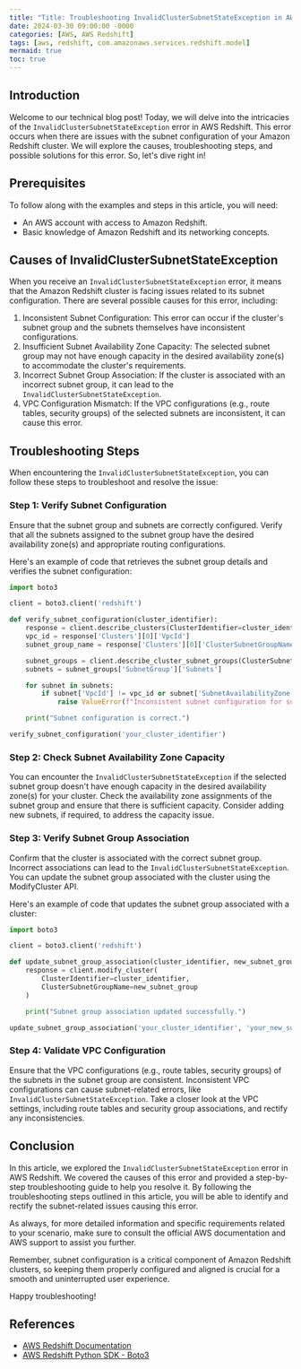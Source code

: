 ```yaml
---
title: "Title: Troubleshooting InvalidClusterSubnetStateException in AWS Redshift"
date: 2024-03-30 09:00:00 -0000
categories: [AWS, AWS Redshift]
tags: [aws, redshift, com.amazonaws.services.redshift.model]
mermaid: true
toc: true
---
```



## Introduction
Welcome to our technical blog post! Today, we will delve into the intricacies of the `InvalidClusterSubnetStateException` error in AWS Redshift. This error occurs when there are issues with the subnet configuration of your Amazon Redshift cluster. We will explore the causes, troubleshooting steps, and possible solutions for this error. So, let's dive right in!

## Prerequisites
To follow along with the examples and steps in this article, you will need:
- An AWS account with access to Amazon Redshift.
- Basic knowledge of Amazon Redshift and its networking concepts.

## Causes of InvalidClusterSubnetStateException
When you receive an `InvalidClusterSubnetStateException` error, it means that the Amazon Redshift cluster is facing issues related to its subnet configuration. There are several possible causes for this error, including:

1. Inconsistent Subnet Configuration: This error can occur if the cluster's subnet group and the subnets themselves have inconsistent configurations.
2. Insufficient Subnet Availability Zone Capacity: The selected subnet group may not have enough capacity in the desired availability zone(s) to accommodate the cluster's requirements.
3. Incorrect Subnet Group Association: If the cluster is associated with an incorrect subnet group, it can lead to the `InvalidClusterSubnetStateException`.
4. VPC Configuration Mismatch: If the VPC configurations (e.g., route tables, security groups) of the selected subnets are inconsistent, it can cause this error.

## Troubleshooting Steps
When encountering the `InvalidClusterSubnetStateException`, you can follow these steps to troubleshoot and resolve the issue:

### Step 1: Verify Subnet Configuration
Ensure that the subnet group and subnets are correctly configured. Verify that all the subnets assigned to the subnet group have the desired availability zone(s) and appropriate routing configurations.

Here's an example of code that retrieves the subnet group details and verifies the subnet configuration:

```python
import boto3

client = boto3.client('redshift')

def verify_subnet_configuration(cluster_identifier):
    response = client.describe_clusters(ClusterIdentifier=cluster_identifier)
    vpc_id = response['Clusters'][0]['VpcId']
    subnet_group_name = response['Clusters'][0]['ClusterSubnetGroupName']

    subnet_groups = client.describe_cluster_subnet_groups(ClusterSubnetGroupName=subnet_group_name)
    subnets = subnet_groups['SubnetGroup']['Subnets']

    for subnet in subnets:
        if subnet['VpcId'] != vpc_id or subnet['SubnetAvailabilityZone']['Name'] != desired_az:
            raise ValueError(f"Inconsistent subnet configuration for subnet: {subnet['SubnetIdentifier']}")

    print("Subnet configuration is correct.")

verify_subnet_configuration('your_cluster_identifier')
```

### Step 2: Check Subnet Availability Zone Capacity
You can encounter the `InvalidClusterSubnetStateException` if the selected subnet group doesn't have enough capacity in the desired availability zone(s) for your cluster. Check the availability zone assignments of the subnet group and ensure that there is sufficient capacity. Consider adding new subnets, if required, to address the capacity issue.

### Step 3: Verify Subnet Group Association
Confirm that the cluster is associated with the correct subnet group. Incorrect associations can lead to the `InvalidClusterSubnetStateException`. You can update the subnet group associated with the cluster using the ModifyCluster API.

Here's an example of code that updates the subnet group associated with a cluster:

```python
import boto3

client = boto3.client('redshift')

def update_subnet_group_association(cluster_identifier, new_subnet_group):
    response = client.modify_cluster(
        ClusterIdentifier=cluster_identifier,
        ClusterSubnetGroupName=new_subnet_group
    )

    print("Subnet group association updated successfully.")

update_subnet_group_association('your_cluster_identifier', 'your_new_subnet_group')
```

### Step 4: Validate VPC Configuration
Ensure that the VPC configurations (e.g., route tables, security groups) of the subnets in the subnet group are consistent. Inconsistent VPC configurations can cause subnet-related errors, like `InvalidClusterSubnetStateException`. Take a closer look at the VPC settings, including route tables and security group associations, and rectify any inconsistencies.

## Conclusion
In this article, we explored the `InvalidClusterSubnetStateException` error in AWS Redshift. We covered the causes of this error and provided a step-by-step troubleshooting guide to help you resolve it. By following the troubleshooting steps outlined in this article, you will be able to identify and rectify the subnet-related issues causing this error.

As always, for more detailed information and specific requirements related to your scenario, make sure to consult the official AWS documentation and AWS support to assist you further.

Remember, subnet configuration is a critical component of Amazon Redshift clusters, so keeping them properly configured and aligned is crucial for a smooth and uninterrupted user experience.

Happy troubleshooting!

## References
- [AWS Redshift Documentation](https://docs.aws.amazon.com/redshift/latest/mgmt/working-with-clusters.html)
- [AWS Redshift Python SDK - Boto3](https://boto3.amazonaws.com/v1/documentation/api/latest/reference/services/redshift.html)